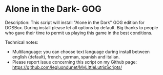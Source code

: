 # Alone in the Dark- GOG

Description:
This script will install "Alone in the Dark" GOG edition for DOSBox.
During install please let all options by default.
Big thanks to people who gave their time to permit us playing this game in the best conditions.

Technical notes:
- Multilanguage: you can choose text language during install between english (default), french, german, spanish and italian.
- Please report issue concerning this script on my Github page:
https://github.com/legluondunet/MyLittleLutrisScripts/
